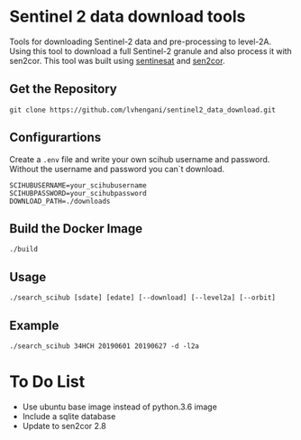 # Sentinel 2 data download tools

Tools for downloading Sentinel-2 data and pre-processing to level-2A. 
Using this tool to download a full Sentinel-2 granule and also process it with sen2cor.
This tool was built using [sentinesat](https://sentinelsat.readthedocs.io) and [sen2cor](http://step.esa.int/main/third-party-plugins-2/sen2cor/).  

## Get the Repository

~~~
git clone https://github.com/lvhengani/sentinel2_data_download.git
~~~

## Configurartions

Create a `.env` file and write your own scihub username and password. Without the username and password you can`t download.
~~~
SCIHUBUSERNAME=your_scihubusername
SCIHUBPASSWORD=your_scihubpassword
DOWNLOAD_PATH=./downloads
~~~

## Build the Docker Image

~~~
./build
~~~

## Usage

~~~
./search_scihub [sdate] [edate] [--download] [--level2a] [--orbit]
~~~

## Example

~~~
./search_scihub 34HCH 20190601 20190627 -d -l2a
~~~


# To Do List

- Use ubuntu base image instead of python.3.6 image
- Include a sqlite database
- Update to sen2cor 2.8
